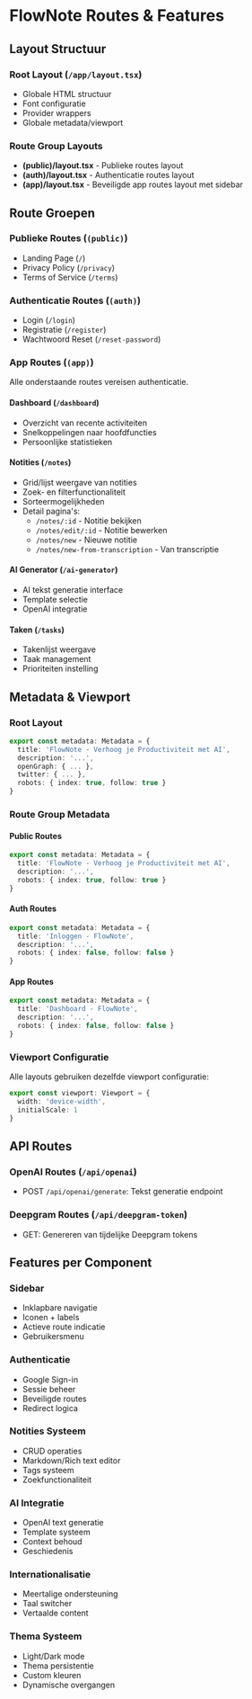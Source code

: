 # FlowNote Routes & Features

## Layout Structuur

### Root Layout (`/app/layout.tsx`)
- Globale HTML structuur
- Font configuratie
- Provider wrappers
- Globale metadata/viewport

### Route Group Layouts
- **(public)/layout.tsx** - Publieke routes layout
- **(auth)/layout.tsx** - Authenticatie routes layout
- **(app)/layout.tsx** - Beveiligde app routes layout met sidebar

## Route Groepen

### Publieke Routes (`(public)`)
- Landing Page (`/`)
- Privacy Policy (`/privacy`)
- Terms of Service (`/terms`)

### Authenticatie Routes (`(auth)`)
- Login (`/login`)
- Registratie (`/register`)
- Wachtwoord Reset (`/reset-password`)

### App Routes (`(app)`)
Alle onderstaande routes vereisen authenticatie.

#### Dashboard (`/dashboard`)
- Overzicht van recente activiteiten
- Snelkoppelingen naar hoofdfuncties
- Persoonlijke statistieken

#### Notities (`/notes`)
- Grid/lijst weergave van notities
- Zoek- en filterfunctionaliteit
- Sorteermogelijkheden
- Detail pagina's:
  - `/notes/:id` - Notitie bekijken
  - `/notes/edit/:id` - Notitie bewerken
  - `/notes/new` - Nieuwe notitie
  - `/notes/new-from-transcription` - Van transcriptie

#### AI Generator (`/ai-generator`)
- AI tekst generatie interface
- Template selectie
- OpenAI integratie

#### Taken (`/tasks`)
- Takenlijst weergave
- Taak management
- Prioriteiten instelling

## Metadata & Viewport

### Root Layout
```typescript
export const metadata: Metadata = {
  title: 'FlowNote - Verhoog je Productiviteit met AI',
  description: '...',
  openGraph: { ... },
  twitter: { ... },
  robots: { index: true, follow: true }
}
```

### Route Group Metadata
#### Public Routes
```typescript
export const metadata: Metadata = {
  title: 'FlowNote - Verhoog je Productiviteit met AI',
  description: '...',
  robots: { index: true, follow: true }
}
```

#### Auth Routes
```typescript
export const metadata: Metadata = {
  title: 'Inloggen - FlowNote',
  description: '...',
  robots: { index: false, follow: false }
}
```

#### App Routes
```typescript
export const metadata: Metadata = {
  title: 'Dashboard - FlowNote',
  description: '...',
  robots: { index: false, follow: false }
}
```

### Viewport Configuratie
Alle layouts gebruiken dezelfde viewport configuratie:
```typescript
export const viewport: Viewport = {
  width: 'device-width',
  initialScale: 1
}
```

## API Routes

### OpenAI Routes (`/api/openai`)
- POST `/api/openai/generate`: Tekst generatie endpoint

### Deepgram Routes (`/api/deepgram-token`)
- GET: Genereren van tijdelijke Deepgram tokens

## Features per Component

### Sidebar
- Inklapbare navigatie
- Iconen + labels
- Actieve route indicatie
- Gebruikersmenu

### Authenticatie
- Google Sign-in
- Sessie beheer
- Beveiligde routes
- Redirect logica

### Notities Systeem
- CRUD operaties
- Markdown/Rich text editor
- Tags systeem
- Zoekfunctionaliteit

### AI Integratie
- OpenAI text generatie
- Template systeem
- Context behoud
- Geschiedenis

### Internationalisatie
- Meertalige ondersteuning
- Taal switcher
- Vertaalde content

### Thema Systeem
- Light/Dark mode
- Thema persistentie
- Custom kleuren
- Dynamische overgangen
